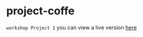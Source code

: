 # project-coffe
`workshop Project 1`
you can view a live version [here](https://tmknowe.github.io/project-coffe/contact.html)
